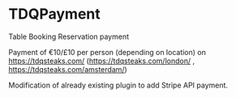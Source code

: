 # TDQPayment
Table Booking Reservation payment


Payment of €10/£10 per person (depending on location) on https://tdqsteaks.com/
(https://tdqsteaks.com/london/ , https://tdqsteaks.com/amsterdam/)

Modification of already existing plugin to add Stripe API payment.

